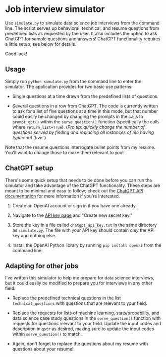 # Job interview simulator

Use `simulate.py` to simulate data science job interviews from the command line.
The script serves up behavioral, technical, and resume questions from predefined lists
as requested by the user. It also includes the option to ask ChatGPT for sample
questions and answers! ChatGPT functionality requires a little setup; see below for details.

Good luck!

## Usage

Simply run `python simulate.py` from the command line to enter the simulator. The application provides for two basic use patterns:

- Single questions at a time drawn from the predefined lists of questions.  

- Several questions in a row from ChatGPT. The code is currently written to ask for a list of five questions at a time in this mode, but that number could easily be changed by changing the prompts in the calls to `prompt_gpt()` within the `serve_question()` function (specifically the calls where `return_list=True`). (*Pro tip: quickly change the number of questions served by finding and replacing all instances of me having typed out 'five.'*)

Note that the resume questions interrogate bullet points from my resume. You'll want to change those to make them relevant to you!

## ChatGPT setup

There's some quick setup that needs to be done before you can run the simulator and take advantage of the ChatGPT functionality. These steps are meant to be minimal and easy to follow; check out the [ChatGPT API documentation](https://platform.openai.com/docs/quickstart?context=python) for more information if you're interested.

1. Create an OpenAI account or sign in if you have one already.

1. Navigate to the [API key page](https://platform.openai.com/account/api-keys) and "Create new secret key."

1. Store the key in a file called `chatgpt_api_key.txt` in the same directory as `simulate.py`. The file with your API key should contain *only* the API key and nothing else.

1. Install the OpenAI Python library by running `pip install openai` from the command line. 

## Adapting for other jobs

I've written this simulator to help me prepare for data science interviews, but it could easily be modified to prepare you for interviews in any other field. 

- Replace the predefined technical questions in the list `technical_questions` with questions that are relevant to your field.

- Replace the requests for lists of machine learning, stats/probability, and data science case study questions in the `serve_question()` function with requests for questions relevant to your field. Update the input codes and description in `qstr` as desired, making sure to update the input codes within `serve_question()` to match.

- Again, don't forget to replace the questions about my resume with questions about your resume!